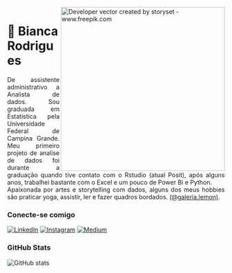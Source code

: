 <img align="right" alt="Developer vector created by storyset - www.freepik.com" height="380" src="https://lemondados.notion.site/image/https%3A%2F%2Fprod-files-secure.s3.us-west-2.amazonaws.com%2F18ed1e7b-5a21-4c87-a78a-22794d88f745%2Fdeaca050-6fb2-45a0-a150-e8d42a73b7da%2FID_PESSOAL.png?table=block&id=82a9917a-c948-49b5-a527-5b5a8668c42f&spaceId=18ed1e7b-5a21-4c87-a78a-22794d88f745&width=700&userId=&cache=v2">

# :lemon: Bianca Rodrigues

<p align="justify">De assistente administrativo a Analista de dados. Sou graduada em Estatística pela Universidade Federal de Campina Grande. Meu primeiro projeto de analise de dados foi durante a graduação quando tive contato com o Rstudio (atual Posit), após alguns anos, trabalhei bastante com o Excel e um pouco de Power Bi e Python.
<br>
 Apaixonada por artes e storytelling com dados, alguns dos meus hobbies são praticar yoga, assistir, ler e fazer quadros bordados. <a href="https://www.instagram.com/galeria.lemon/">(@galeria.lemon)</a>.</p>


### Conecte-se comigo


[![LinkedIn](https://img.shields.io/badge/-LinkedIn-000?style=for-the-badge&logo=linkedin&logoColor=BABF1F&color:FFF)](linkedin.com/in/c.rodriguesbianca)
[![Instagram](https://img.shields.io/badge/-Instagram-000?style=for-the-badge&logo=instagram&logoColor=BABF1F&color:FFF)](https://www.instagram.com/bia.bordei/)
[![Medium](https://img.shields.io/badge/-Medium-000?style=for-the-badge&logo=medium&logoColor=BABF1F&color:FFF)](https://lemondados.medium.com/)



### GitHub Stats

![GitHub stats](https://github-readme-stats-git-masterrstaa-rickstaa.vercel.app/api?username=lemondados&hide_title=true&show_icons=true&include_all_commits=false&count_private=true&line_height=25&hide=issues&bg_color=000&title_color=BABF1F&text_color=FFF&border_radius=3&border_color=BABF1Fc&icon_color=BABF1F&theme=jolly)


